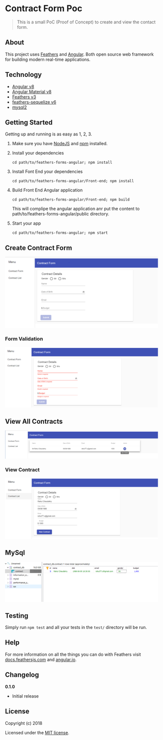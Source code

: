 # Contract Form Poc

> This is a small PoC (Proof of Concept) to create and view the contact form.

## About

This project uses [Feathers](http://feathersjs.com) and [Angular](https://angular.io/). Both open source web framework for building modern real-time applications.

## Technology

* [Angular v8](https://angular.io/)
* [Angular Material v8](https://material.angular.io/)
* [Feathers v3](http://feathersjs.com)
* [feathers-sequelize v6](https://angular.io/)
* [mysql2](https://angular.io/)

## Getting Started

Getting up and running is as easy as 1, 2, 3.

1. Make sure you have [NodeJS](https://nodejs.org/) and [npm](https://www.npmjs.com/) installed.

2. Install your dependencies

    ```
    cd path/to/feathers-forms-angular; npm install
    ```

2. Install Font End your dependencies

     ```
    cd path/to/feathers-forms-angular/Front-end; npm install
    ```

2. Build Front End Angular application

     ```
    cd path/to/feathers-forms-angular/Front-end; npm build
    ```
    This will complipe the angular application anr put the content to path/to/feathers-forms-angular/public directory.

3. Start your app

    ```
    cd path/to/feathers-forms-angular; npm start
    ```

## Create Contract Form

![Create Contract](demo/Create_Contract.PNG)

### Form Validation

![Create Contract Validation](demo/Contract_Form_Validation.PNG)

## View All Contracts

![View Contract](demo/Contract_List.PNG)

### View Contract

![View Contract](demo/View_Contract.PNG)

## MySql

![My SQl](demo/MySql_DB.PNG)

## Testing

Simply run `npm test` and all your tests in the `test/` directory will be run.

## Help

For more information on all the things you can do with Feathers visit [docs.feathersjs.com](http://docs.feathersjs.com) and [angular.io](https://angular.io/).

## Changelog

__0.1.0__

- Initial release

## License

Copyright (c) 2018

Licensed under the [MIT license](LICENSE).
